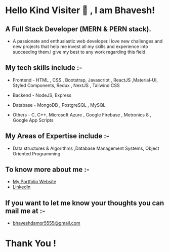 # Hello Kind Visiter 👋 , I am Bhavesh!

## A Full Stack Developer (MERN & PERN stack).

* A passionate and enthusiastic web developer.I love new challenges and new projects that help me invest all my skills and experience into succeeding them.I give my best to any work regarding this field.

## My tech skills include :- 

* Frontend - HTML , CSS , Bootstrap, Javascript , ReactJS ,Material-UI, Styled Components,  Redux , NextJS , Tailwind CSS

* Backend - NodeJS, Express

* Database - MongoDB , PostgreSQL , MySQL

* Others - C, C++, Microsoft Azure , Google Firebase , Metronics 8 , Google App Scripts

## My Areas of Expertise include :-

* Data structures & Algorithms ,Database Management
Systems, Object Oriented Programming

## To know more about me :-
* [My Portfolio Website](https://portfolio-bdamor5.vercel.app/)
* [LinkedIn](https://linkedin.com/in/bhavesh-damor)

## If you want to let me know your thoughts you can mail me at :- 
* bhaveshdamor5555@gmail.com

# Thank You ! 


